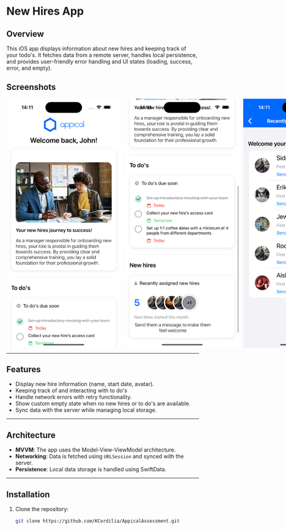# New Hires App

## Overview

This iOS app displays information about new hires and keeping track of your todo's. It fetches data from a remote server, handles local persistence, and provides user-friendly error handling and UI states (loading, success, error, and empty).

## Screenshots

<div style="display: flex; gap: 10px;">
    <img src="Screenshots/screenshot1.png" width="300" />
    <img src="Screenshots/screenshot2.png" width="300" />
    <img src="Screenshots/screenshot3.png" width="300" />
   <img src="Screenshots/screenshot3.png" width="300" />
</div>

---

## Features

- Display new hire information (name, start date, avatar).
- Keeping track of and interacting with to do's
- Handle network errors with retry functionality.
- Show custom empty state when no new hires or to do's are available.
- Sync data with the server while managing local storage.

---

## Architecture

- **MVVM**: The app uses the Model-View-ViewModel architecture.
- **Networking**: Data is fetched using `URLSession` and synced with the server.
- **Persistence**: Local data storage is handled using SwiftData.

---

## Installation

1. Clone the repository:
   ```bash
   git clone https://github.com/KCordilia/AppicalAssessment.git
